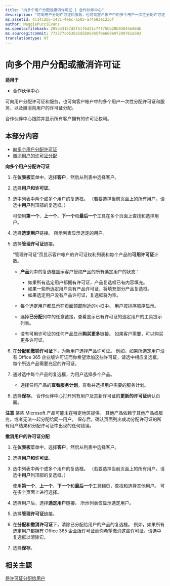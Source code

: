 ```yaml
---
title: "向多个用户分配或撤消许可证 | 合作伙伴中心"
description: "可向用户分配许可证和服务，也可向客户帐户中的多个用户一次性分配许可证和服务，以及撤消向用户的许可证分配。"
ms.assetid: 4c14c2b5-1431-4e6c-a505-a74503e1235f
author: MaggiePucciEvans
ms.openlocfilehash: 205b43157d2f51f6d21c7ff75bb20b92044e80db
ms.sourcegitcommit: 772577c0538a5d5b05d45f0e669697209761ab03
translationtype: HT
---
```

# <a name="assign-or-revoke-licenses-to-multiple-users"></a>向多个用户分配或撤消许可证

**适用于**

-  合作伙伴中心

可向用户分配许可证和服务，也可向客户帐户中的多个用户一次性分配许可证和服务，以及撤消向用户的许可证分配。

合作伙伴中心跟踪并显示所有客户拥有的许可证权利。

## <a name="in-this-section"></a>本部分内容


-   [向多个用户分配许可证](#assign-licenses-to-groups)
-   [撤消用户的许可证分配](#revoking-licenses)

<a href="" id="assign-licenses-to-groups"></a>
**向多个用户分配许可证**

1.  在**仪表板**菜单中，选择**客户**，然后从列表中选择客户。
2.  选择**用户和许可证**。
3.  选中列表中两个或多个用户的复选框。 （若要选择当前页面上的所有用户，请选中**用户**列顶部的复选框。）

    可使用**第一个**、**上一个**、**下一个**和**最后一个**工具在多个页面上查找和选择用户。

4.  选择**选定用户**链接。 所示列表显示选定的用户。
5.  选择**管理许可证**链接。

    “管理许可证”页显示客户帐户的许可证权利列表和每个产品的**可用许可证**计数。

    -   **产品**列中的复选框显示客户授权产品的所有选定用户的状态：

        -   如果所有选定用户都拥有许可证，产品复选框已有内容填充。
        -   如果一些所选定用户具有产品许可证，将填充部分产品复选框。
        -   如果选定用户没有产品许可证，复选框将为空。
    -   每个选定用户都显示在页面顶部附近的小框中。 用户按排序顺序显示。

    -   选择**已分配**列中的任意链接，查看显示已有许可证的选定用户的工具提示列表。

    -   没有可用许可证的任何产品显示**购买更多**链接。 如果客户需要，可以购买更多许可证。

6.  在**分配和撤销许可证**下，为新用户选择产品许可证。 例如，如果所选定用户没有 Office 365 企业版许可证而你希望添加这些许可证，请选中相应复选框。 每个所选产品需要充足的许可证。
7.  通过选中每个产品的复选框，为用户选择多个产品。
    -   选择任何产品的**查看服务计划**，查看并选择用户需要的服务计划。

8.  选择**保存**。 合作伙伴中心打开列有用户及其新许可证的**更新的许可证**确认页面。

**注意** 某些 Microsoft 产品可能未在特定地区提供。 其他产品依赖于其他产品或服务，或者无法一起分配给同一用户。 保存后，确认页面列出成功分配许可证的所有用户结果和分配许可证中出现的任何错误。

 

<a href="" id="revoking-licenses"></a>
**撤消用户的许可证分配**

1.  在**仪表板**菜单中，选择**客户**，然后从列表中选择客户。
2.  选择**用户和许可证**。
3.  选中列表中两个或多个用户的复选框。 （若要选择当前页面上的所有用户，请选中**用户**列顶部的复选框。）

    使用**第一个**、**上一个**、**下一个**和**最后一个**工具翻页，查找和选择其他用户。 可在多个页面上进行选择。

4.  选择用户后，选择**选定用户**链接。 所示列表仅显示选定用户。
5.  选择**管理许可证**链接。
6.  在**分配和撤消许可证**下，清除已分配给用户的产品的复选框。 例如，如果所有选定用户都拥有 Office 365 企业版许可证而你希望撤消这些许可证，请选中复选框以清除它。
7.  选择**保存**。

## <a name="related-topics"></a>相关主题


[将许可证分配给用户](assign-licenses-to-users.md)

 

 



